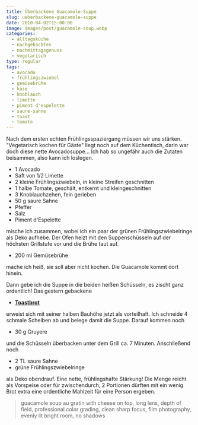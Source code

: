 ```yaml
---
title: Überbackene Guacamole-Suppe
slug: ueberbackene-guacamole-suppe
date: 2010-04-02T15:00:00
image: images/post/guacamole-soup.webp
categories: 
  - alltagsküche
  - nachgekochtes
  - nachmittagsgenuss
  - vegetarisch
type: regular
tags: 
  - avocado
  - frühlingszwiebel
  - gemüsebrühe
  - käse
  - knoblauch
  - limette
  - piment d'espelette
  - saure-sahne
  - toast
  - tomate
---
```


Nach dem ersten echten Frühlingsspaziergang müssen wir uns stärken. "Vegetarisch kochen für Gäste" liegt noch auf dem Küchentisch, darin war doch diese nette Avocadosuppe... Ich hab so ungefähr auch die Zutaten beisammen, also kann ich loslegen.

* 1 Avocado 
* Saft von 1/2 Limette 
* 2 kleine Frühlingszwiebeln, in kleine Streifen geschnitten 
* 1 halbe Tomate, geschält, entkernt und kleingeschnitten 
* 3 Knoblauchzehen, fein gerieben 
* 50 g saure Sahne 
* Pfeffer 
* Salz 
* Piment d'Espelette

mische ich zusammen, wobei ich ein paar der grünen Frühlingszwiebelringe als Deko aufhebe. Der Ofen heizt mit den Suppenschüsseln auf der höchsten Grillstufe vor und die Brühe taut auf.

* 200 ml Gemüsebrühe

mache ich heiß, sie soll aber nicht kochen. Die Guacamole kommt dort hinein.

Dann gebe ich die Suppe in die beiden heißen Schüsseln, es zischt ganz ordentlich! Das gestern gebackene

* **[Toastbrot](../toastbrot-mit-lemon-curd)**

erweist sich mit seiner halben Bauhöhe jetzt als vorteilhaft. Ich schneide 4 schmale Scheiben ab und belege damit die Suppe. Darauf kommen noch

* 30 g Gruyere

und die Schüsseln überbacken unter dem Grill ca. 7 Minuten. Anschließend noch

* 2 TL saure Sahne 
* grüne Frühlingszwiebelringe

als Deko obendrauf. Eine nette, frühlingshafte Stärkung! Die Menge reicht als Vorspeise oder für zwischendurch, 2 Portionen dürften mit ein wenig Brot extra eine ordentliche Mahlzeit für eine Person ergeben.

> guacamole soup au gratin with cheese on top, long lens, depth of field, professional color grading, clean sharp focus, film photography, evenly lit bright room, no shadows